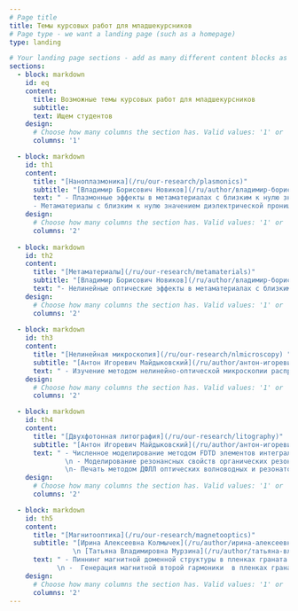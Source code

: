 ```yaml
---
# Page title
title: Темы курсовых работ для младшекурсников
# Page type - we want a landing page (such as a homepage)
type: landing

# Your landing page sections - add as many different content blocks as you like
sections:
  - block: markdown
    id: eq
    content:
      title: Возможные темы курсовых работ для младшекурсников   
      subtitle: 
      text: Ищем студентов 
    design:
      # Choose how many columns the section has. Valid values: '1' or '2'.
      columns: '1'

  - block: markdown
    id: th1
    content:
      title: "[Наноплазмоника](/ru/our-research/plasmonics)"
      subtitle: "[Владимир Борисович Новиков](/ru/author/владимир-борисович-новиков/)"
      text: " - Плазмонные эффекты в метаматериалах с близким к нулю значением диэлектрической проницаемости \n
      - Метаматериалы с близким к нулю значением диэлектрической проницаемости: оптические свойства" 
    design:
      # Choose how many columns the section has. Valid values: '1' or '2'.
      columns: '2'
  
  - block: markdown
    id: th2
    content:
      title: "[Метаматериалы](/ru/our-research/metamaterials)"
      subtitle: "[Владимир Борисович Новиков](/ru/author/владимир-борисович-новиков/)  \n  [Ирина Алексеевна Колмычек](/ru/author/ирина-алексеевна-колмычек)"
      text: "- Нелинейные оптические эффекты в метаматериалах с близким к нулю значением диэлектрической проницаемости \n - Измерение методом нелинейно-оптической микроскопии генерации второй гармоники в наноструктурах" 
    design:
      # Choose how many columns the section has. Valid values: '1' or '2'.
      columns: '2'
  
  - block: markdown
    id: th3
    content:
      title: "[Нелинейная микроскопия](/ru/our-research/nlmicroscopy) "
      subtitle: "[Антон Игоревич Майдыковский](/ru/author/антон-игоревич-маидыковскии)"
      text: " - Изучение методом нелинейно-оптической микроскопии распределения оптического излучения в диэлектрических микрорезонаторах" 
    design:
      # Choose how many columns the section has. Valid values: '1' or '2'.
      columns: '2'

  - block: markdown
    id: th4
    content:
      title: "[Двухфотонная литография](/ru/our-research/litography)"
      subtitle: "[Антон Игоревич Майдыковский](/ru/author/антон-игоревич-маидыковскии)"
      text: " - Численное моделирование методом FDTD элементов интегральной фотоники для ДФЛЛ
              \n - Моделирование резонансных свойств органических резонаторных структур
              \n- Печать методом ДФЛЛ оптических волноводных и резонаторных структур." 
    design:
      # Choose how many columns the section has. Valid values: '1' or '2'.
      columns: '2'

  - block: markdown
    id: th5
    content:
      title: "[Магнитооптика](/ru/our-research/magnetooptics)"
      subtitle: "[Ирина Алексеевна Колмычек](/ru/author/ирина-алексеевна-колмычек) 
                \n [Татьяна Владимировна Мурзина](/ru/author/татьяна-владимировна-мурзина)"
      text: " - Пиннинг магнитной доменной структуры в пленках граната с магнитной метаповерхностью
            \n -  Генерация магнитной второй гармоники  в пленках граната с магнитной метаповерхностью" 
    design:
      # Choose how many columns the section has. Valid values: '1' or '2'.
      columns: '2'
---
```


<!-- 4 - Численное моделирование методом FDTD элементов интегральной фотоники для ДФЛЛ
4 - Моделирование резонансных свойств органических резонаторных структур
4 - Печать методом ДФЛЛ оптических волноводных и резонаторных структур.

2 - Измерение методом нелинейно-оптической микроскопии генерации второй гармоники в наноструктурах
3 - Изучение методом нелинейно-оптической микроскопии распределения оптического излучения в диэлектрических микрорезонаторах
5 - Пиннинг магнитной доменной структуры в пленках граната с магнитной метаповерхностью
5 - Генерация магнитной второй гармоники  в пленках граната с магнитной метаповерхностью
12 + -Метаматериалы с близким к нулю значением диэлектрической проницаемости: оптические свойства
12 + - Нелинейные оптические эффекты в метаматериалах с близким к нулю значением диэлектрической проницаемости
1 + Плазмонные эффекты в метаматериалах с близким к нулю значением диэлектрической проницаемости


1 [Наноплазмоника](/ru/our-research/plasmonics) <br> 2 [Метаматериалы и фотонные кристаллы](/ru/our-research/metamaterials) <br> 3 [Нелинейная микроскопия](/ru/our-research/nlmicroscopy) <br> 4 Двухфотонная лазерная литография <br> 5 [Магнитооптика](/ru/our-research/magnetooptics) <br> <h3> [Оборудование](/ru/research/#eq)</h3> -->